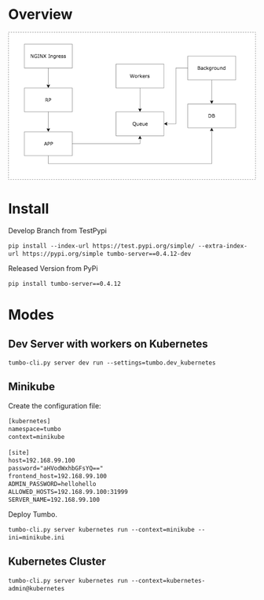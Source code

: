 # Overview

![High Level Architecture on Kubernetes](https://github.com/sahlinet/tumbo-server/raw/develop/diagrams/HighLevelOnKubernetes.png "High Level Architecture on Kubernetes")

# Install

Develop Branch from TestPypi

    pip install --index-url https://test.pypi.org/simple/ --extra-index-url https://pypi.org/simple tumbo-server==0.4.12-dev

Released Version from PyPi

    pip install tumbo-server==0.4.12

# Modes

## Dev Server with workers on Kubernetes

    tumbo-cli.py server dev run --settings=tumbo.dev_kubernetes

## Minikube

Create the configuration file:

    [kubernetes]
    namespace=tumbo
    context=minikube

    [site]
    host=192.168.99.100
    password="aHVodWxhbGFsYQ=="
    frontend_host=192.168.99.100
    ADMIN_PASSWORD=hellohello
    ALLOWED_HOSTS=192.168.99.100:31999
    SERVER_NAME=192.168.99.100

Deploy Tumbo.

    tumbo-cli.py server kubernetes run --context=minikube --ini=minikube.ini

## Kubernetes Cluster 

    tumbo-cli.py server kubernetes run --context=kubernetes-admin@kubernetes